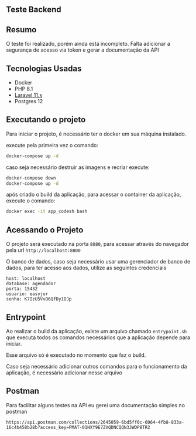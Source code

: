 ## Teste Backend


## Resumo
O teste foi realizado, porém ainda está incompleto. Falta adicionar a segurança de acesso via token e gerar a documentação da API



## Tecnologias Usadas

- Docker
- PHP 8.1
- [Laravel 11.x](https://laravel.com/docs/11.x)
- Postgres 12


## Executando o projeto
Para iniciar o projeto, é necessário ter o docker em sua máquina instalado.

execute pela primeira vez o comando:

```bash
docker-compose up -d 
```

caso seja necessário destruir as imagens e recriar execute:
```bash
docker-compose down
docker-compose up -d 
```

após criado o build da aplicação, para acessar o container da aplicação, execute o comando:
```bash
docker exec -it app_codesh bash
```

## Acessando o Projeto
O projeto será executado na porta `8080`, para acessar através do navegador pela url `http://localhost:8000`

O banco de dados, caso seja necessário usar uma gerenciador de banco de dados, para ter acesso aos
dados, utilize as seguintes credenciais
```
host: localhost
database: agendador
porta: 15432
usuario: easyjur
senha: K7IzU5VvO6QfDy1DJp
```

## Entrypoint
Ao realizar o build da aplicação, existe um arquivo chamado `entrypoint.sh` que executa todos
os comandos necessários que a aplicação depende para iniciar.

Esse arquivo só é executado no momento que faz o build.

Caso seja necessário adicionar outros comandos para o funcionamento da aplicação, é necessário adicionar nesse arquivo


## Postman
Para facilitar alguns testes na API eu gerei uma documentação simples no postman
```
https://api.postman.com/collections/2645059-6bd5ff6c-6064-4fb8-833a-16c4b458b28b?access_key=PMAT-01HXY9E7ZVQDNCQQN3JWDP8TR2
```
